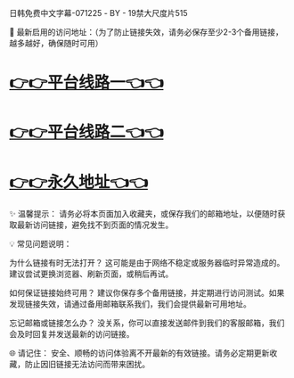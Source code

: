 日韩免费中文字幕-071225 - BY - 19禁大尺度片515

🌟 最新启用的访问地址：（为了防止链接失效，请务必保存至少2-3个备用链接，越多越好，确保随时可用）

# [👉👉平台线路一👈👈](https://za52.run)

# [👉👉平台线路二👈👈](https://za53.run)

# [👉👉永久地址👈👈](https://za51.run)


✨ 温馨提示：
请务必将本页面加入收藏夹，或保存我们的邮箱地址，以便随时获取最新访问链接，避免找不到页面的情况发生。

💡 常见问题说明：

为什么链接有时无法打开？
这可能是由于网络不稳定或服务器临时异常造成的。建议尝试更换浏览器、刷新页面，或稍后再试。

如何保证链接始终可用？
建议你保存多个备用链接，并定期进行访问测试。如果发现链接失效，请通过备用邮箱联系我们，我们会提供最新可用地址。

忘记邮箱或链接怎么办？
没关系，你可以直接发送邮件到我们的客服邮箱，我们会及时回复并发送最新的访问链接。

🌐 请记住： 安全、顺畅的访问体验离不开最新的有效链接。请务必定期更新收藏，防止因旧链接无法访问而带来困扰。
